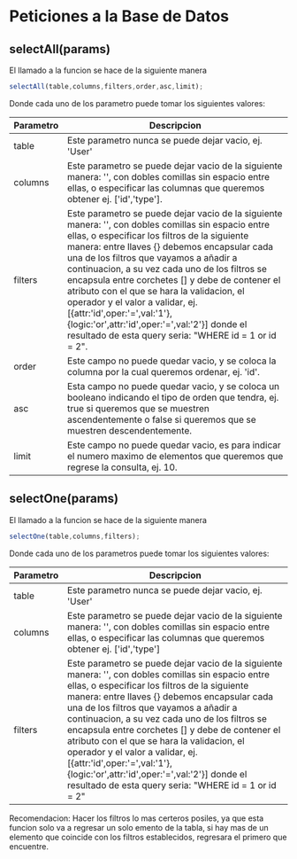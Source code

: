 # Peticiones a la Base de Datos
## selectAll(params)
El llamado a la funcion se hace de la siguiente manera
``` javascript
selectAll(table,columns,filters,order,asc,limit);
```
Donde cada uno de los parametro puede tomar los siguientes valores:  

Parametro | Descripcion  
--- | ---  
table | Este parametro nunca se puede dejar vacio, ej. 'User'  
columns | Este parametro se puede dejar vacio de la siguiente manera: '', con dobles comillas sin espacio entre ellas, o especificar las columnas que queremos obtener ej. ['id','type'].  
filters | Este parametro se puede dejar vacio de la siguiente manera: '', con dobles comillas sin espacio entre ellas, o especificar los filtros de la siguiente manera: entre llaves {} debemos encapsular cada una de los filtros que vayamos a añadir a continuacion, a su vez cada uno de los filtros se encapsula entre corchetes [] y debe de contener el atributo con el que se hara la validacion, el operador y el valor a validar, ej. [{attr:'id',oper:'=',val:'1'},{logic:'or',attr:'id',oper:'=',val:'2'}] donde el resultado de esta query seria: "WHERE id = 1 or id = 2".  
order | Este campo no puede quedar vacio, y se coloca la columna por la cual queremos ordenar, ej. 'id'.  
asc | Esta campo no puede quedar vacio, y se coloca un booleano indicando el tipo de orden que tendra, ej. true si queremos que se muestren ascendentemente o false si queremos que se muestren descendentemente.  
limit | Este campo no puede quedar vacio, es para indicar el numero maximo de elementos que queremos que regrese la consulta, ej. 10.  


## selectOne(params)
El llamado a la funcion se hace de la siguiente manera
``` javascript
selectOne(table,columns,filters);
```
Donde cada uno de los parametros puede tomar los siguientes valores:

Parametro | Descripcion  
--- | ---  
table | Este parametro nunca se puede dejar vacio, ej. 'User'  
columns | Este parametro se puede dejar vacio de la siguiente manera: '', con dobles comillas sin espacio entre ellas, o especificar las columnas que queremos obtener ej. ['id','type']  
filters | Este parametro se puede dejar vacio de la siguiente manera: '', con dobles comillas sin espacio entre ellas, o especificar los filtros de la siguiente manera: entre llaves {} debemos encapsular cada una de los filtros que vayamos a añadir a continuacion, a su vez cada uno de los filtros se encapsula entre corchetes [] y debe de contener el atributo con el que se hara la validacion, el operador y el valor a validar, ej. [{attr:'id',oper:'=',val:'1'},{logic:'or',attr:'id',oper:'=',val:'2'}] donde el resultado de esta query seria: "WHERE id = 1 or id = 2"  

Recomendacion: Hacer los filtros lo mas certeros posiles, ya que esta funcion solo va a regresar un solo emento de la tabla, si hay mas de un elemento que coincide con los filtros establecidos, regresara el primero que encuentre.
